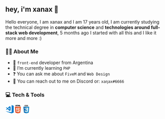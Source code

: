 <h2>hey, i'm xanax 🖤</h2>

Hello everyone, I am xanax and I am 17 years old, I am currently studying the technical degree in __computer science__ and __technologies around full-stack web development__, 5 months ago I started with all this and I like it more and more :)

<h3>👨‍💻 About Me</h3>

- 🎨 `front-end` developer from Argentina
- 📖 I’m currently learning `PHP`
- ❓  You can ask me about `FiveM` and `Web Design`
- 💌 You can reach out to me on Discord or: `xaηax#6666`

<h3>💻 Tech & Tools</h3>

<img align="left" alt="Visual Studio Code" width="26px" src="https://raw.githubusercontent.com/github/explore/80688e429a7d4ef2fca1e82350fe8e3517d3494d/topics/visual-studio-code/visual-studio-code.png" />
<img align="left" alt="HTML5" width="26px" src="https://raw.githubusercontent.com/github/explore/80688e429a7d4ef2fca1e82350fe8e3517d3494d/topics/html/html.png" />
<img align="left" alt="CSS3" width="26px" src="https://raw.githubusercontent.com/github/explore/80688e429a7d4ef2fca1e82350fe8e3517d3494d/topics/css/css.png" />

